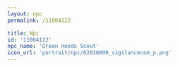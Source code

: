```yaml
---
layout: npc
permalink: /11004122

title: Npc
id: '11004122'
npc_name: 'Green Hoods Scout'
icon_url: 'portrait/npc/02010009_vigilancecom_p.png'
---
```

